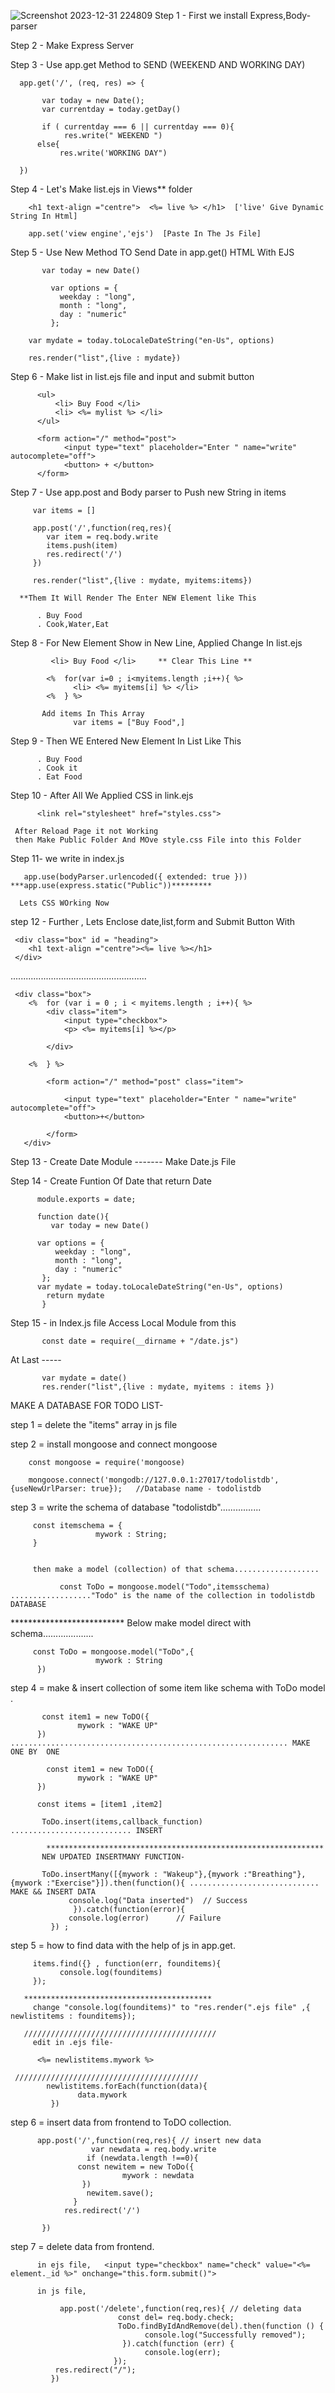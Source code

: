 ![Screenshot 2023-12-31 224809](https://github.com/Rishiv1000/6.To-Do-list-Using-Express-Ejs-MongoDB/assets/114014651/6f90cb12-dce5-42a1-9a04-f15453538834)
Step 1 - First we install Express,Body-parser

Step 2 - Make Express Server 

Step 3 - Use app.get Method to SEND (WEEKEND AND WORKING DAY)

      app.get('/', (req, res) => {

           var today = new Date();
           var currentday = today.getDay()
               
           if ( currentday === 6 || currentday === 0){
                res.write(" WEEKEND ")
          else{
               res.write('WORKING DAY")

      })

Step 4 - Let's Make list.ejs in Views** folder 

        <h1 text-align ="centre">  <%= live %> </h1>  ['live' Give Dynamic String In Html]

        app.set('view engine','ejs')  [Paste In The Js File]


Step 5 - Use New Method TO Send Date in app.get() HTML With EJS 

           var today = new Date()
    
             var options = { 
               weekday : "long",
               month : "long",
               day : "numeric"
             };
          
        var mydate = today.toLocaleDateString("en-Us", options)

        res.render("list",{live : mydate})

Step 6 - Make list in list.ejs file and input and submit button
         
          <ul>
              <li> Buy Food </li>
              <li> <%= mylist %> </li>
          </ul>

          <form action="/" method="post">
                <input type="text" placeholder="Enter " name="write" autocomplete="off">
                <button> + </button>
          </form>

Step 7 - Use app.post and Body parser to Push new String in items

         var items = [] 

         app.post('/',function(req,res){
            var item = req.body.write
            items.push(item)
            res.redirect('/')
         })

         res.render("list",{live : mydate, myitems:items})

      **Them It Will Render The Enter NEW Element like This

          . Buy Food
          . Cook,Water,Eat

Step 8 -  For New Element Show in New Line, Applied Change In list.ejs

             <li> Buy Food </li>     ** Clear This Line **

            <%  for(var i=0 ; i<myitems.length ;i++){ %>
                  <li> <%= myitems[i] %> </li>
            <%  } %>

           Add items In This Array
                  var items = ["Buy Food",] 

Step 9 - Then WE Entered New Element In List Like This
          
          . Buy Food
          . Cook it
          . Eat Food

Step 10 - After All We Applied CSS in link.ejs
           
          <link rel="stylesheet" href="styles.css">
        
     After Reload Page it not Working
     then Make Public Folder And MOve style.css File into this Folder

Step 11- we write in index.js

       app.use(bodyParser.urlencoded({ extended: true }))
    ***app.use(express.static("Public"))*********

      Lets CSS WOrking Now


step 12 - Further , Lets Enclose date,list,form and Submit Button With <div>


     <div class="box" id = "heading">
        <h1 text-align ="centre"><%= live %></h1>
     </div>
    
......................................................

     <div class="box">
        <%  for (var i = 0 ; i < myitems.length ; i++){ %>
            <div class="item">  
                <input type="checkbox">  
                <p> <%= myitems[i] %></p>

            </div>

        <%  } %>

            <form action="/" method="post" class="item"> 

                <input type="text" placeholder="Enter " name="write" autocomplete="off">
                <button>+</button>
        
            </form>
       </div>



Step 13 - Create Date Module -------
          Make Date.js File 

Step 14 -  Create Funtion Of Date that return Date

          module.exports = date;

          function date(){
             var today = new Date()
    
          var options = {
              weekday : "long",
              month : "long",
              day : "numeric"
           };
          var mydate = today.toLocaleDateString("en-Us", options)
            return mydate
           }

Step 15 - in Index.js file Access Local Module from this

           const date = require(__dirname + "/date.js")
 

At Last -----

           var mydate = date()
           res.render("list",{live : mydate, myitems : items })  
           
 MAKE A DATABASE FOR TODO LIST-

step 1 = delete the "items" array in js file

step 2 = install mongoose and connect mongoose
            
        const mongoose = require('mongoose)
        
        mongoose.connect('mongodb://127.0.0.1:27017/todolistdb',{useNewUrlParser: true});   //Database name - todolistdb

step 3 = write the schema of database "todolistdb"................

         const itemschema = {
                       mywork : String;
         }
         

         then make a model (collection) of that schema...................
             
               const ToDo = mongoose.model("Todo",itemsschema) .................."Todo" is the name of the collection in todolistdb DATABASE
                                        

************************** Below make model direct with schema....................
        
         const ToDo = mongoose.model("ToDo",{
                       mywork : String
          })


step 4 =   make & insert collection of some item like schema with ToDo model .
    
           const item1 = new ToDO({
                   mywork : "WAKE UP"
          })                              .............................................................. MAKE ONE BY  ONE

            const item1 = new ToDO({
                   mywork : "WAKE UP"
          })
            
          const items = [item1 ,item2]

           ToDo.insert(items,callback_function) ........................... INSERT

            **************************************************************
           NEW UPDATED INSERTMANY FUNCTION-

           ToDo.insertMany([{mywork : "Wakeup"},{mywork :"Breathing"},{mywork :"Exercise"}]).then(function(){ ............................. MAKE && INSERT DATA 
                 console.log("Data inserted")  // Success 
                  }).catch(function(error){ 
                 console.log(error)      // Failure 
             }) ;


step 5 = how to find data with the help of js in app.get.

         items.find({} , function(err, founditems){
               console.log(founditems)
         });

       ******************************************
         change "console.log(founditems)" to "res.render(".ejs file" ,{ newlistitems : founditems});

       ///////////////////////////////////////////
         edit in .ejs file-
      
          <%= newlistitems.mywork %>
       
     /////////////////////////////////////////
            newlistitems.forEach(function(data){
                   data.mywork
             })


step 6 = insert data from frontend to ToDO collection.

          app.post('/',function(req,res){ // insert new data
                      var newdata = req.body.write
                     if (newdata.length !==0){
                   const newitem = new ToDo({
                             mywork : newdata
                    })
                     newitem.save();
                  }
                res.redirect('/')
  
           })

step 7 = delete data from frontend.
          
          in ejs file,   <input type="checkbox" name="check" value="<%= element._id %>" onchange="this.form.submit()">
            
          in js file,

               app.post('/delete',function(req,res){ // deleting data 
                            const del= req.body.check;
                            ToDo.findByIdAndRemove(del).then(function () {
                                  console.log("Successfully removed");
                             }).catch(function (err) {
                                  console.log(err);
                           });
              res.redirect("/");
             })

         

     





























     

           

 

